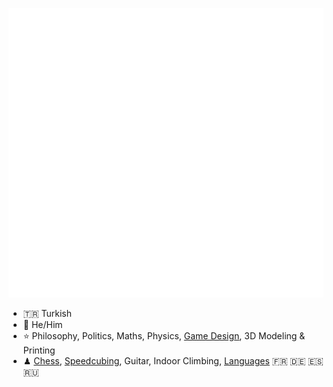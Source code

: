 <div align="center">  
 
![Arda's GitHub stats](https://github.com/ArdaGurcan/ArdaGurcan/blob/main/github-metrics.svg)
 
 </div>

- 🇹🇷 Turkish
- 🥚 He/Him
- ⭐ Philosophy, Politics, Maths, Physics, [Game Design](https://agurcan.itch.io), 3D Modeling & Printing
- ♟ [Chess](https://www.chess.com/member/agurcan), [Speedcubing](https://www.worldcubeassociation.org/persons/2018GURC01), Guitar, Indoor Climbing, [Languages](https://www.duolingo.com/profile/ArdaGurcan) 🇫🇷 🇩🇪 🇪🇸 🇷🇺
  
